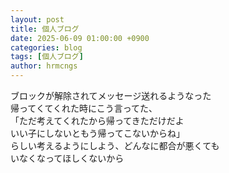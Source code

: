 ```yaml
---
layout: post
title: 個人ブログ
date: 2025-06-09 01:00:00 +0900
categories: blog
tags: [個人ブログ]
author: hrmcngs
---
```

ブロックが解除されてメッセージ送れるようなった  
帰ってくてくれた時にこう言ってた、  
「ただ考えてくれたから帰ってきただけだよ  
いい子にしないともう帰ってこないからね」  
らしい考えるようにしよう、どんなに都合が悪くても  
いなくなってほしくないから  
